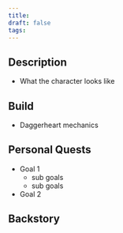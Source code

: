 ```yaml
---
title: 
draft: false
tags:
---
```

## Description 
- What the character looks like

## Build
* Daggerheart mechanics 

## Personal Quests
* Goal 1
	* sub goals
	* sub goals
* Goal 2

## Backstory
